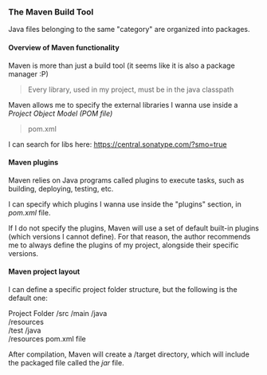 ### The Maven Build Tool

Java files belonging to the same "category" are organized into packages.

#### Overview of Maven functionality

Maven is more than just a build tool (it seems like it is also a package manager :P)

> Every library, used in my project, must be in the java classpath

Maven allows me to specify the external libraries I wanna use inside a <em>Project Object Model (POM file)</em>

> pom.xml

I can search for libs here: https://central.sonatype.com/?smo=true

#### Maven plugins

Maven relies on Java programs called plugins to execute tasks, such as building, deploying, testing, etc.

I can specify which plugins I wanna use inside the "plugins" section, in <em>pom.xml</em> file.

If I do not specify the plugins, Maven will use a set of default built-in plugins (which versions I cannot define). For that reason, the author recommends me to always define the plugins of my project, alongside their specific versions.

#### Maven project layout

I can define a specific project folder structure, but the following is the default one:

Project Folder
    /src
        /main
            /java        
            /resources    
        /test
            /java        
            /resources
    pom.xml file

After compilation, Maven will create a /target directory, which will include the packaged file called the <em>jar</em> file.